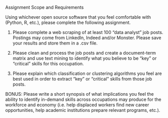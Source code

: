 Assignment Scope and Requirements 

Using whichever open source software that you feel comfortable with (Python, R, etc.), please complete the following assignment. 
 
1.	 Please complete a web scraping of at least 100 “data analyst” job posts. Postings may come from LinkedIn, Indeed and/or Monster. Please save your results and store them in a .csv file.  

2.	Please clean and process the job posts and create a document-term matrix and use text mining to identify what you believe to be “key” or “critical” skills for this occupation. 

3.	Please explain which classification or clustering algorithms you feel are best used in order to extract “key” or “critical” skills from those job posts.

BONUS: Please write a short synopsis of what implications you feel the ability to identify in-demand skills across occupations may produce for the workforce and economy (i.e. help displaced workers find new career opportunities, help academic institutions prepare relevant programs, etc.). 

